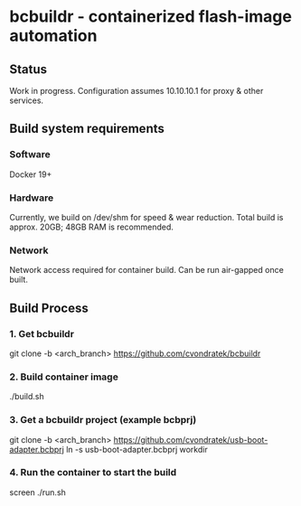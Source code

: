 # bcbuildr - containerized flash-image automation

## Status
Work in progress. 
Configuration assumes 10.10.10.1 for proxy & other services.

## Build system requirements

### Software
Docker 19+

### Hardware
Currently, we build on /dev/shm for speed & wear reduction. Total build is approx. 20GB; 48GB RAM is recommended.

### Network
Network access required for container build. Can be run air-gapped once built.

## Build Process

### 1. Get bcbuildr
git clone -b <arch_branch> https://github.com/cvondratek/bcbuildr
### 2. Build container image
./build.sh
### 3. Get a bcbuildr project (example bcbprj)
git clone -b <arch_branch> https://github.com/cvondratek/usb-boot-adapter.bcbprj
ln -s usb-boot-adapter.bcbprj workdir
### 4. Run the container to start the build
screen
./run.sh

